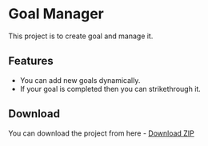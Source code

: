 # Goal Manager
This project is to create goal and manage it.

## Features
- You can add new goals dynamically.
- If your goal is completed then you can strikethrough it.

## Download
You can download the project from here - [Download ZIP](/public/Code-Manager.zip)